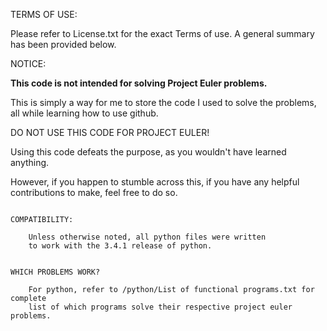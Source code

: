 TERMS OF USE:

Please refer to License.txt for the exact Terms of use.
A general summary has been provided below.



NOTICE:

**This code is not intended for solving Project Euler problems.**

This is simply a way for me to store the code I used to solve the problems, all while learning how to use github.

DO NOT USE THIS CODE FOR PROJECT EULER!


Using this code defeats the purpose, as you wouldn't have learned anything.

However, if you happen to stumble across this, if you have any helpful contributions to make, feel free to do so.


~~~~~~~Other Notes~~~~~~~~

COMPATIBILITY:

	Unless otherwise noted, all python files were written 
	to work with the 3.4.1 release of python.


WHICH PROBLEMS WORK?
	
	For python, refer to /python/List of functional programs.txt for complete 
	list of which programs solve their respective project euler problems.